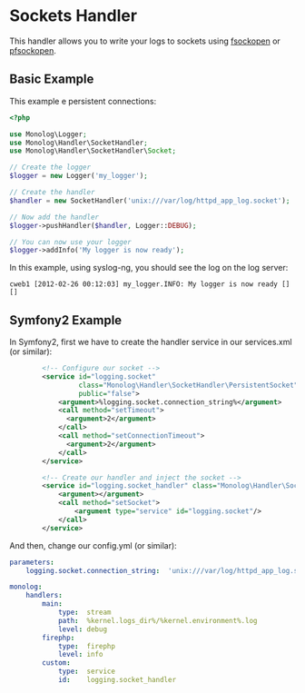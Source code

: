 Sockets Handler
===============

This handler allows you to write your logs to sockets using [fsockopen](http://php.net/fsockopen)
or [pfsockopen](http://php.net/pfsockopen).

Basic Example
-------------

This example e persistent connections:

```php
<?php

use Monolog\Logger;
use Monolog\Handler\SocketHandler;
use Monolog\Handler\SocketHandler\Socket;

// Create the logger
$logger = new Logger('my_logger');

// Create the handler
$handler = new SocketHandler('unix:///var/log/httpd_app_log.socket');

// Now add the handler
$logger->pushHandler($handler, Logger::DEBUG);

// You can now use your logger
$logger->addInfo('My logger is now ready');

```

In this example, using syslog-ng, you should see the log on the log server:

    cweb1 [2012-02-26 00:12:03] my_logger.INFO: My logger is now ready [] [] 


Symfony2 Example
----------------

In Symfony2, first we have to create the handler service in our services.xml (or similar):

```xml
        <!-- Configure our socket -->
        <service id="logging.socket"
                 class="Monolog\Handler\SocketHandler\PersistentSocket"
                 public="false">
            <argument>%logging.socket.connection_string%</argument>
            <call method="setTimeout">
              <argument>2</argument>
            </call>
            <call method="setConnectionTimeout">
              <argument>2</argument>
            </call>
        </service>

        <!-- Create our handler and inject the socket -->
        <service id="logging.socket_handler" class="Monolog\Handler\SocketHandler">
            <argument></argument>
            <call method="setSocket">
                <argument type="service" id="logging.socket"/>
            </call>
        </service>
```

And then, change our config.yml (or similar):

```yaml
parameters:
    logging.socket.connection_string:  'unix:///var/log/httpd_app_log.socket'

monolog:
    handlers:
        main:
            type:  stream
            path:  %kernel.logs_dir%/%kernel.environment%.log
            level: debug
        firephp:
            type:  firephp
            level: info
        custom:
            type:  service
            id:    logging.socket_handler
```
